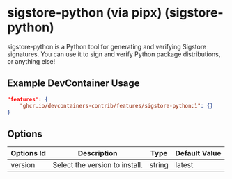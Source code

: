 
# sigstore-python (via pipx) (sigstore-python)

sigstore-python is a Python tool for generating and verifying Sigstore signatures. You can use it to sign and verify Python package distributions, or anything else!

## Example DevContainer Usage

```json
"features": {
    "ghcr.io/devcontainers-contrib/features/sigstore-python:1": {}
}
```

## Options

| Options Id | Description | Type | Default Value |
|-----|-----|-----|-----|
| version | Select the version to install. | string | latest |


